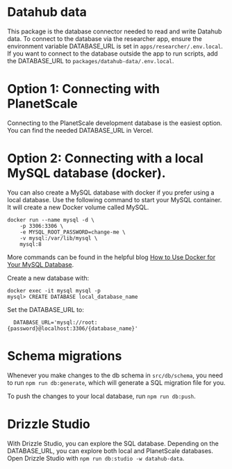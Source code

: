 # Datahub data

This package is the database connector needed to read and write Datahub data. To connect to the database via the researcher app, ensure the environment variable DATABASE_URL is set in `apps/researcher/.env.local`. If you want to connect to the database outside the app to run scripts, add the DATABASE_URL to `packages/datahub-data/.env.local`.

# Option 1: Connecting with PlanetScale 

Connecting to the PlanetScale development database is the easiest option. You can find the needed DATABASE_URL in Vercel.

# Option 2: Connecting with a local MySQL database (docker).

You can also create a MySQL database with docker if you prefer using a local database. Use the following command to start your MySQL container. It will create a new Docker volume called MySQL.

    docker run --name mysql -d \
        -p 3306:3306 \
        -e MYSQL_ROOT_PASSWORD=change-me \
        -v mysql:/var/lib/mysql \
        mysql:8

More commands can be found in the helpful blog [How to Use Docker for Your MySQL Database](https://earthly.dev/blog/docker-mysql/).

Create a new database with:

    docker exec -it mysql mysql -p
    mysql> CREATE DATABASE local_database_name

Set the DATABASE_URL to:

      DATABASE_URL='mysql://root:{password}@localhost:3306/{database_name}'

# Schema migrations

Whenever you make changes to the db schema in `src/db/schema`, you need to run `npm run db:generate`, which will generate a SQL migration file for you.

To push the changes to your local database, run `npm run db:push`.

# Drizzle Studio

With Drizzle Studio, you can explore the SQL database. Depending on the DATABASE_URL, you can explore both local and PlanetScale databases. Open Drizzle Studio with `npm run db:studio -w datahub-data`.

